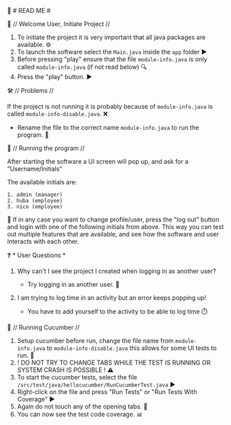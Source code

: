 📖 # READ ME #

👋 // Welcome User, Initiate Project //

1) To initiate the project it is very important that all java packages are available. ⚙️
2) To launch the software select the `Main.java` inside the `app` folder ▶️
3) Before pressing "play" ensure that the file `module-info.java` is only called `module-info.java` (if not read below) 🔍
4) Press the "play" button. ▶️

🛠️ // Problems //

If the project is not running it is probably because of `module-info.java` is called `module-info-disable.java`. ❌

* Rename the file to the correct name `module-info.java` to run the program. 🔄

🚀 // Running the program //

After starting the software a UI screen will pop up, and ask for a "Username/Initials"

The available initials are:

```
1. admin (manager)
2. huba (employee)
3. nico (employee)
```

🔄 If in any case you want to change profile/user, press the "log out" button and login with one of the following initials from above.
This way you can test out multiple features that are available, and see how the software and user interacts with each other.

❓ \* User Questions \*

1. Why can't I see the project I created when logging in as another user?

   * Try logging in as another user. 🔄

2. I am trying to log time in an activity but an error keeps popping up!

   * You have to add yourself to the activity to be able to log time ⏱️

🍃 // Running Cucumber //

1) Setup cucumber before run,  change the file name from `module-info.java` to `module-info-disable.java` this allows for some UI tests to run. 🧪
2) ! DO NOT TRY TO CHANGE TABS WHILE THE TEST IS RUNNING OR SYSTEM CRASH IS POSSIBLE ! ⚠️
3) To start the cucumber tests, select the file `/src/test/java/hellocucumber/RunCucumberTest.java` ▶️
4) Right-click on the file and press "Run Tests" or "Run Tests With Coverage" ▶️
5) Again do not touch any of the opening tabs. 🤚
6) You can now see the test code coverage. 📊

